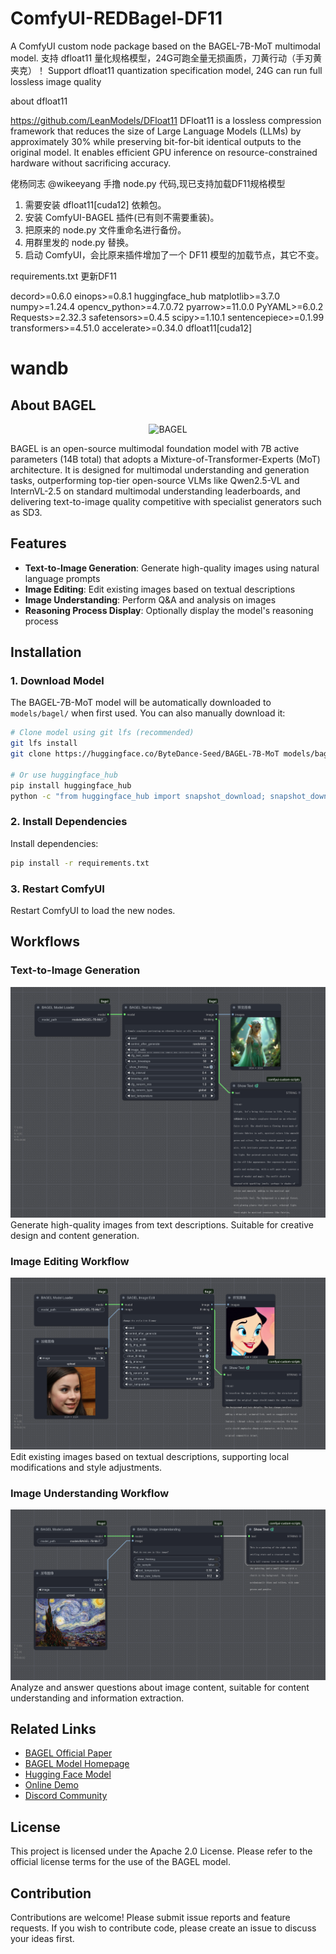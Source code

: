 # ComfyUI-REDBagel-DF11

A ComfyUI custom node package based on the BAGEL-7B-MoT multimodal model.
支持 dfloat11 量化规格模型，24G可跑全量无损画质，刀黄行动（手刃黄夹克）！
Support dfloat11 quantization specification model, 24G can run full lossless image quality

about dfloat11

https://github.com/LeanModels/DFloat11
DFloat11 is a lossless compression framework that reduces the size of Large Language Models (LLMs) by approximately 30% while preserving bit-for-bit identical outputs to the original model. It enables efficient GPU inference on resource-constrained hardware without sacrificing accuracy.

佬杨同志 @wikeeyang 手撸 node.py 代码,现已支持加载DF11规格模型

1. 需要安装 dfloat11[cuda12] 依赖包。
2. 安装 ComfyUI-BAGEL 插件(已有则不需要重装)。
3. 把原来的 node.py 文件重命名进行备份。
4. 用群里发的 node.py 替换。
5. 启动 ComfyUI，会比原来插件增加了一个 DF11 模型的加载节点，其它不变。

requirements.txt 更新DF11

decord>=0.6.0
einops>=0.8.1
huggingface_hub
matplotlib>=3.7.0
numpy>=1.24.4
opencv_python>=4.7.0.72
pyarrow>=11.0.0
PyYAML>=6.0.2
Requests>=2.32.3
safetensors>=0.4.5
scipy>=1.10.1
sentencepiece>=0.1.99
transformers>=4.51.0
accelerate>=0.34.0
dfloat11[cuda12]
# wandb

## About BAGEL

<p align="center">
  <img src="https://lf3-static.bytednsdoc.com/obj/eden-cn/nuhojubrps/banner.png" alt="BAGEL" width="480"/>
</p>

BAGEL is an open-source multimodal foundation model with 7B active parameters (14B total) that adopts a Mixture-of-Transformer-Experts (MoT) architecture. It is designed for multimodal understanding and generation tasks, outperforming top-tier open-source VLMs like Qwen2.5-VL and InternVL-2.5 on standard multimodal understanding leaderboards, and delivering text-to-image quality competitive with specialist generators such as SD3.

## Features

- **Text-to-Image Generation**: Generate high-quality images using natural language prompts
- **Image Editing**: Edit existing images based on textual descriptions  
- **Image Understanding**: Perform Q&A and analysis on images
- **Reasoning Process Display**: Optionally display the model's reasoning process

## Installation

### 1. Download Model
The BAGEL-7B-MoT model will be automatically downloaded to `models/bagel/` when first used. You can also manually download it:
```bash
# Clone model using git lfs (recommended)
git lfs install
git clone https://huggingface.co/ByteDance-Seed/BAGEL-7B-MoT models/bagel/BAGEL-7B-MoT

# Or use huggingface_hub
pip install huggingface_hub
python -c "from huggingface_hub import snapshot_download; snapshot_download(repo_id='ByteDance-Seed/BAGEL-7B-MoT', local_dir='models/bagel/BAGEL-7B-MoT')"
```

### 2. Install Dependencies
Install dependencies:
```bash
pip install -r requirements.txt
```

### 3. Restart ComfyUI
Restart ComfyUI to load the new nodes.

## Workflows

### Text-to-Image Generation
![text to image workflow](example_workflows/bagel_text_to_image.png)
Generate high-quality images from text descriptions. Suitable for creative design and content generation.

### Image Editing Workflow
![image editing workflow](example_workflows/bagel_image_edit.png)
Edit existing images based on textual descriptions, supporting local modifications and style adjustments.

### Image Understanding Workflow
![image understanding workflow](example_workflows/bagel_image_understanding.png)
Analyze and answer questions about image content, suitable for content understanding and information extraction.

## Related Links

- [BAGEL Official Paper](https://arxiv.org/abs/2505.14683)
- [BAGEL Model Homepage](https://bagel-ai.org/)
- [Hugging Face Model](https://huggingface.co/ByteDance-Seed/BAGEL-7B-MoT)
- [Online Demo](https://demo.bagel-ai.org/)
- [Discord Community](https://discord.gg/Z836xxzy)

## License

This project is licensed under the Apache 2.0 License. Please refer to the official license terms for the use of the BAGEL model.

## Contribution

Contributions are welcome! Please submit issue reports and feature requests. If you wish to contribute code, please create an issue to discuss your ideas first.
